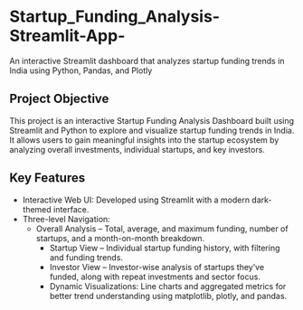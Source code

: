 # Startup_Funding_Analysis-Streamlit-App-
An interactive Streamlit dashboard that analyzes startup funding trends in India using Python, Pandas, and Plotly

## Project Objective

This project is an interactive Startup Funding Analysis Dashboard built using Streamlit and Python to explore and visualize startup funding trends in India. It allows users to gain meaningful insights into the startup ecosystem by analyzing overall investments, individual startups, and key investors.

## Key Features
- Interactive Web UI: Developed using Streamlit with a modern dark-themed interface.
- Three-level Navigation:
  - Overall Analysis – Total, average, and maximum funding, number of startups, and a month-on-month breakdown.
	- Startup View – Individual startup funding history, with filtering and funding trends.
	- Investor View – Investor-wise analysis of startups they’ve funded, along with repeat investments and sector focus.
	- Dynamic Visualizations: Line charts and aggregated metrics for better trend understanding using matplotlib, plotly, and pandas.

